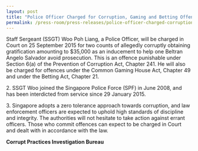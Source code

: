```yaml
---
layout: post
title: "Police Officer Charged for Corruption, Gaming and Betting Offences"
permalink: /press-room/press-releases/police-officer-charged-corruption-gaming-and-betting-offences/
---
```

Staff Sergeant (SSGT) Woo Poh Liang, a Police Officer, will be charged in Court on 25 September 2015 for two counts of allegedly corruptly obtaining gratification amounting to $35,000 as an inducement to help one Beltran Angelo Salvador avoid prosecution. This is an offence punishable under Section 6(a) of the Prevention of Corruption Act, Chapter 241. He will also be charged for offences under the Common Gaming House Act, Chapter 49 and under the Betting Act, Chapter 21.

2\.        SSGT Woo joined the Singapore Police Force (SPF) in June 2008, and has been interdicted from service since 29 January 2015.

3\.        Singapore adopts a zero tolerance approach towards corruption, and law enforcement officers are expected to uphold high standards of discipline and integrity. The authorities will not hesitate to take action against errant officers. Those who commit offences can expect to be charged in Court and dealt with in accordance with the law.

**Corrupt Practices Investigation Bureau**

